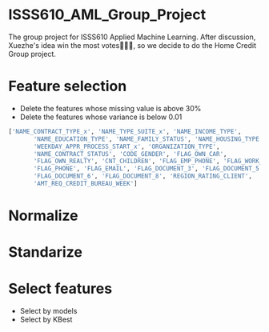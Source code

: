 # ISSS610_AML_Group_Project
The group project for ISSS610 Applied Machine Learning. After discussion, Xuezhe's idea win the most votes👏👏👏, so we decide to do the Home Credit Group project.
# Feature selection
- Delete the features whose missing value is above 30%
- Delete the features whose variance is below 0.01
```python
['NAME_CONTRACT_TYPE_x', 'NAME_TYPE_SUITE_x', 'NAME_INCOME_TYPE',
       'NAME_EDUCATION_TYPE', 'NAME_FAMILY_STATUS', 'NAME_HOUSING_TYPE',
       'WEEKDAY_APPR_PROCESS_START_x', 'ORGANIZATION_TYPE',
       'NAME_CONTRACT_STATUS', 'CODE_GENDER', 'FLAG_OWN_CAR',
       'FLAG_OWN_REALTY', 'CNT_CHILDREN', 'FLAG_EMP_PHONE', 'FLAG_WORK_PHONE',
       'FLAG_PHONE', 'FLAG_EMAIL', 'FLAG_DOCUMENT_3', 'FLAG_DOCUMENT_5',
       'FLAG_DOCUMENT_6', 'FLAG_DOCUMENT_8', 'REGION_RATING_CLIENT',
       'AMT_REQ_CREDIT_BUREAU_WEEK']
 ```
# Normalize
# Standarize
# Select features
- Select by models
- Select by KBest
